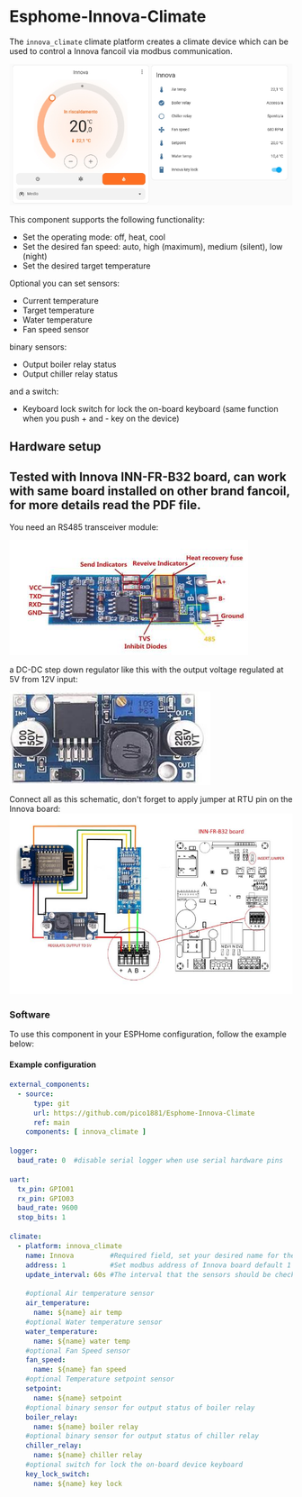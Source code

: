 # Esphome-Innova-Climate
The ``innova_climate`` climate platform creates a climate device which can be used
to control a Innova fancoil via modbus communication. 

![test_image](/images/innova_climate.jpg)

This component supports the following functionality:
- Set the operating mode: off, heat, cool
- Set the desired fan speed: auto, high (maximum), medium (silent), low (night)
- Set the desired target temperature

Optional you can set sensors:
- Current temperature
- Target temperature
- Water temperature
- Fan speed sensor
  
binary sensors:
- Output boiler relay status
- Output chiller relay status

and a switch:
- Keyboard lock switch for lock the on-board keyboard (same function when you push + and - key on the device)

Hardware setup
--------------
Tested with Innova INN-FR-B32 board, can work with same board installed on other brand fancoil, for more details read the PDF file.
--------------

You need an RS485 transceiver module:

![rs485_module](/images/rs485_module.jpg)

a DC-DC step down regulator like this with the output voltage regulated at 5V from 12V input:

![voltage_regulator](/images/voltage_regulator.jpg)

Connect all as this schematic, don't forget to apply jumper at RTU pin on the Innova board:
![connection_schema](/images/connection_schema.jpg)

### Software

To use this component in your ESPHome configuration, follow the example below:

#### Example configuration

```yaml
external_components:
  - source:
      type: git
      url: https://github.com/pico1881/Esphome-Innova-Climate
      ref: main
    components: [ innova_climate ]

logger:
  baud_rate: 0  #disable serial logger when use serial hardware pins

uart:
  tx_pin: GPIO01
  rx_pin: GPIO03
  baud_rate: 9600
  stop_bits: 1

climate:
  - platform: innova_climate
    name: Innova         #Required field, set your desired name for the climate
    address: 1           #Set modbus address of Innova board default 1
    update_interval: 60s #The interval that the sensors should be checked. Defaults to 60 seconds.
    
    #optional Air temperature sensor
    air_temperature:
      name: ${name} air temp
    #optional Water temperature sensor
    water_temperature:
      name: ${name} water temp   
    #optional Fan Speed sensor
    fan_speed:
      name: ${name} fan speed
    #optional Temperature setpoint sensor    
    setpoint:
      name: ${name} setpoint   
    #optional binary sensor for output status of boiler relay 
    boiler_relay:
      name: ${name} boiler relay
    #optional binary sensor for output status of chiller relay 
    chiller_relay:    
      name: ${name} chiller relay
    #optional switch for lock the on-board device keyboard 
    key_lock_switch:
      name: ${name} key lock
```
